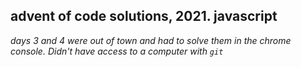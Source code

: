 ## advent of code solutions, 2021. javascript

_days 3 and 4 were out of town and had to solve them in the chrome console. Didn't have access to a computer with `git`_
